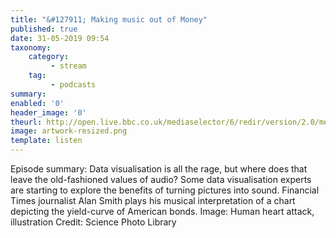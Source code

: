 ```yaml
---
title: "&#127911; Making music out of Money"
published: true
date: 31-05-2019 09:54
taxonomy:
    category:
         - stream
    tag:
         - podcasts
summary:
enabled: '0'
header_image: '0'
theurl: http://open.live.bbc.co.uk/mediaselector/6/redir/version/2.0/mediaset/audio-nondrm-download/proto/http/vpid/p079kkp4.mp3
image: artwork-resized.png
template: listen
---
```

 
Episode summary: Data visualisation is all the rage, but where does that leave the old-fashioned values of audio? Some data visualisation experts are starting to explore the benefits of turning pictures into sound. Financial Times journalist Alan Smith plays his musical interpretation of a chart depicting the yield-curve of American bonds. Image: Human heart attack, illustration Credit: Science Photo Library
